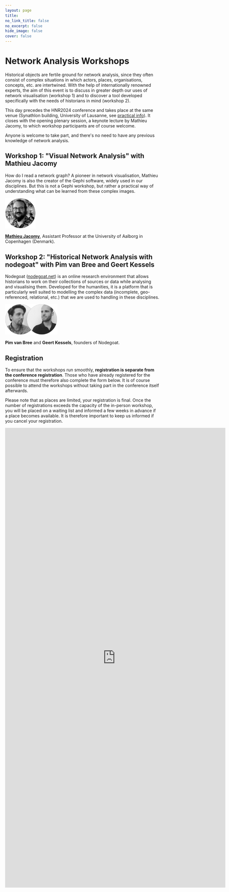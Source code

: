 ```yaml
---
layout: page
title: 
no_link_title: false 
no_excerpt: false 
hide_image: false
cover: false
---
```


# Network Analysis Workshops
Historical objects are fertile ground for network analysis, since they often consist of complex situations in which actors, places, organisations, concepts, etc. are intertwined.
With the help of internationally renowned experts, the aim of this event is to discuss in greater depth our uses of network visualisation (workshop 1) and to discover a tool developed specifically with the needs of historians in mind (workshop 2). 

This day precedes the HNR2024 conference and takes place at the same venue (Synathlon building, University of Lausanne, see [practical info](practical)). It closes with the opening plenary session, a keynote lecture by Mathieu Jacomy, to which workshop participants are of course welcome.

Anyone is welcome to take part, and there's no need to have any previous knowledge of network analysis.
 
## Workshop 1: "Visual Network Analysis" with Mathieu Jacomy
How do I read a network graph? A pioneer in network visualisation, Mathieu Jacomy is also the creator of the Gephi software, widely used in our disciplines. But this is not a Gephi workshop, but rather a practical way of understanding what can be learned from these complex images.

<a href="https://vbn.aau.dk/en/persons/144218"><img src="https://raw.githubusercontent.com/historicalnetworkresearch/lausanne/master/img/mathieujacomy.png" style="width:100px"></a> 

**[Mathieu Jacomy](https://vbn.aau.dk/en/persons/144218)**, Assistant Professor at the University of Aalborg in Copenhagen (Denmark).


## Workshop 2: "Historical Network Analysis with nodegoat" with Pim van Bree and Geert Kessels

Nodegoat ([nodegoat.net](https://nodegoat.net/)) is an online research environment that allows historians to work on their collections of sources or data while analysing and visualising them. Developed for the humanities, it is a platform that is particularly well suited to modelling the complex data (incomplete, geo-referenced, relational, etc.) that we are used to handling in these disciplines.

<a href="https://nodegoat.net/"><img src="https://raw.githubusercontent.com/historicalnetworkresearch/lausanne/master/img/nodegoat.png" style="width:170px"></a>

**Pim van Bree** and **Geert Kessels**, founders of Nodegoat. 

## Registration
To ensure that the workshops run smoothly, **registration is separate from the conference registration**. Those who have already registered for the conference must therefore also complete the form below. It is of course possible to attend the workshops without taking part in the conference itself afterwards.

Please note that as places are limited, your registration is final. Once the number of registrations exceeds the capacity of the in-person workshop, you will be placed on a waiting list and informed a few weeks in advance if a place becomes available. It is therefore important to keep us informed if you cancel your registration.

<iframe src="https://docs.google.com/forms/d/e/1FAIpQLSeyRpkmCoH1gzCwU3jLJZc3gxqRMYijSXEDIs8fmwxSoBN1rg/viewform?embedded=true" width="720" height="1500" frameborder="0" marginheight="0" marginwidth="0">Chargement…</iframe>

